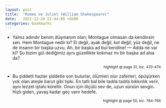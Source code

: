 ```yaml
---
layout: post
title:  "Romeo ve Juliet (William Shakespeare)"
date:   2021-12-24 21:44:00 +0200
categories: bookmarks
---
```


* Yalnız adındır benim düşmanım olan; Montague olmasan da kendinsin sen. Hem Montague nedir ki? El değil, ayak değil, kol değil, yüz değil, ne de insanın bir başka uzvu. Ah, bir başka ad bul kendine! — Adda ne var ki? Şu bizim gül dediğimiz aynı güzellikte kokmaz mı bir başka ad alsa da?

<p style="text-align: right;"><sup>highlight @ page 31, loc. 470-474</sup></p>

* Bu şiddetli hazlar şiddetle son bulurlar, ölümleri olur zaferleri, öpüşürken yok olan ateşle barut gibi tıpkı. En tatlı bal bile tadıla tadıla bıkkınlık verir, aynı lezzet iştahı köreltir. Onun için ölçülü sev de, uzun sürsün sevgin. Hızlı giden, yavaş kadar geç varır hedefe.

<p style="text-align: right;"><sup>highlight @ page 50, loc. 764-766</sup></p>

